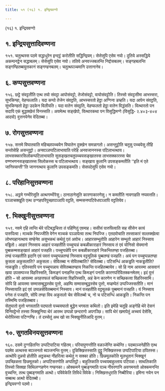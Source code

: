 ```yaml
---
title: ५१ (१६) १. इन्द्रियवग्गो

---
```

(१६) १. इन्द्रियवग्गो  


## १. इन्द्रियसुत्तादिवण्णना

१५१. चतुत्थस्स पठमे सद्धाधुरेन इन्दट्ठं करोतीति सद्धिन्द्रियम्। सेसेसुपि एसेव नयो। दुतिये अस्सद्धिये अकम्पनट्ठेन सद्धाबलम्। सेसेसुपि एसेव नयो। ततिये अनवज्जबलन्ति निद्दोसबलम्। सङ्गहबलन्ति सङ्गण्हितब्बयुत्तकानं सङ्गण्हनबलम्। चतुत्थपञ्चमानि उत्तानानेव।  


## ६. कप्पसुत्तवण्णना

१५६. छट्ठे संवट्टतीति एत्थ तयो संवट्टा आपोसंवट्टो, तेजोसंवट्टो, वायोसंवट्टोति। तिस्सो संवट्टसीमा आभस्सरा, सुभकिण्हा, वेहप्फलाति। यदा कप्पो तेजेन संवट्टति, आभस्सरतो हेट्ठा अग्गिना डय्हति। यदा आपेन संवट्टति, सुभकिण्हतो हेट्ठा उदकेन विलीयति। यदा वातेन संवट्टति, वेहप्फलतो हेट्ठा वातेन विद्धंसति। वित्थारतो पन सदापि एकं बुद्धक्खेत्तं विनस्सति। अयमेत्थ सङ्खेपो, वित्थारकथा पन विसुद्धिमग्गे (विसुद्धि॰ २.४०३-४०४ आदयो) वुत्तनयेनेव वेदितब्बा।  


## ७. रोगसुत्तवण्णना

१५७. सत्तमे विघातवाति महिच्छापच्चयेन विघातेन दुक्खेन समन्नागतो। असन्तुट्ठोति चतूसु पच्चयेसु तीहि सन्तोसेहि असन्तुट्ठो। अनवञ्ञप्पटिलाभायाति परेहि अनवजाननस्स पटिलाभत्थाय। लाभसक्कारसिलोकप्पटिलाभायाति सुसङ्खतचतुपच्चयसङ्खातस्स लाभसक्कारस्स चेव वण्णभणनसङ्खातस्स सिलोकस्स च पटिलाभत्थाय। सङ्खाय कुलानि उपसङ्कमतीति ‘‘इति मं एते जानिस्सन्ती’’ति जाननत्थाय कुलानि उपसङ्कमति। सेसपदेसुपि एसेव नयो।  


## ८. परिहानिसुत्तवण्णना

१५८. अट्ठमे गम्भीरेसूति अत्थगम्भीरेसु। ठानाठानेसूति कारणाकारणेसु। न कमतीति नावगाहति नप्पवत्तति। पञ्ञाचक्खूति एत्थ उग्गहपरिपुच्छापञ्ञापि वट्टति, सम्मसनप्पटिवेधपञ्ञापि वट्टतियेव।  


## ९. भिक्खुनीसुत्तवण्णना

१५९. नवमे एहि त्वन्ति थेरे पटिबद्धचित्ता तं पहिणितुं एवमाह। ससीसं पारुपित्वाति सह सीसेन कायं पारुपित्वा। मञ्चके निपज्जीति वेगेन मञ्चकं पञ्ञापेत्वा तत्थ निपज्जि। एतदवोचाति तस्साकारं सल्लक्खेत्वा लोभप्पहानत्थाय सण्हेनेव असुभकथं कथेतुं एतं अवोच। आहारसम्भूतोति आहारेन सम्भूतो आहारं निस्साय वड्ढितो। आहारं निस्साय आहारं पजहतीति पच्चुप्पन्नं कबळीकाराहारं निस्साय तं एवं योनिसो सेवमानो पुब्बकम्मसङ्खातं आहारं पजहति। पच्चुप्पन्नेपि पन कबळीकाराहारे निकन्तितण्हा पजहितब्बा।  
तण्हं पजहतीति इदानि एवं पवत्तं पच्चुप्पन्नतण्हं निस्साय वट्टमूलिकं पुब्बतण्हं पजहति। अयं पन पच्चुप्पन्नतण्हा कुसला अकुसलाति? अकुसला। सेवितब्बा न सेवितब्बाति? सेवितब्बा। पटिसन्धिं आकड्ढति नाकड्ढतीति? नाकड्ढति। एतिस्सापि पन पच्चुप्पन्नाय सेवितब्बतण्हाय निकन्ति पजहितब्बायेव। सो हि नाम आयस्मा आसवानं खया उपसम्पज्ज विहरिस्सति, किमङ्गं पनाहन्ति एत्थ किमङ्गं पनाति कारणपरिवितक्कनमेतम्। इदं वुत्तं होति – सो आयस्मा अरहत्तफलं सच्छिकत्वा विहरिस्सति, अहं केन कारणेन न सच्छिकत्वा विहरिस्सामि। सोपि हि आयस्मा सम्मासम्बुद्धस्सेव पुत्तो, अहम्पि सम्मासम्बुद्धस्सेव पुत्तो, मय्हम्पेतं उप्पज्जिस्सतीति। मानं निस्सायाति इदं एवं उप्पन्नसेवितब्बमानं निस्साय। मानं पजहतीति वट्टमूलकं पुब्बमानं पजहति। यं निस्साय पनेस तं पजहति, सोपि तण्हा विय अकुसलो चेव सेवितब्बो च, नो च पटिसन्धिं आकड्ढति। निकन्ति पन तस्मिम्पि पजहितब्बाव।  
सेतुघातो वुत्तो भगवताति पदघातो पच्चयघातो बुद्धेन भगवता कथितो। इति इमेहि चतूहि अङ्गेहि थेरे देसनं विनिवट्टेन्ते तस्सा भिक्खुनिया थेरं आरब्भ उप्पन्नो छन्दरागो अपगञ्छि। सापि थेरं खमापेतुं अच्चयं देसेसि, थेरोपिस्सा पटिग्गण्हि। तं दस्सेतुं अथ खो सा भिक्खुनीतिआदि वुत्तम्।  


## १०. सुगतविनयसुत्तवण्णना

१६०. दसमे दुग्गहितन्ति उप्पटिपाटिया गहितम्। परियापुणन्तीति वळञ्जेन्ति कथेन्ति। पदब्यञ्जनेहीति एत्थ पदमेव अत्थस्स ब्यञ्जनतो ब्यञ्जनन्ति वुत्तम्। दुन्निक्खित्तस्साति दुट्ठु निक्खित्तस्स उप्पटिपाटिया ठपितस्स। अत्थोपि दुन्नयो होतीति अट्ठकथा नीहरित्वा कथेतुं न सक्का होति। छिन्नमूलकोति मूलभूतानं भिक्खूनं उपच्छिन्नत्ता छिन्नमूलको। अप्पटिसरणोति अप्पतिट्ठो। बाहुलिकाति पच्चयबाहुल्लाय पटिपन्ना। साथलिकाति तिस्सो सिक्खा सिथिलग्गहणेन गण्हनका। ओक्कमने पुब्बङ्गमाति पञ्च नीवरणानि अवगमनतो ओक्कमनन्ति वुच्चन्ति, तत्थ पुब्बङ्गमाति अत्थो। पविवेकेति तिविधे विवेके। निक्खित्तधुराति निब्बीरिया। इमिना नयेन पन सब्बत्थ अत्थो वेदितब्बो।  
इन्द्रियवग्गो पठमो।  